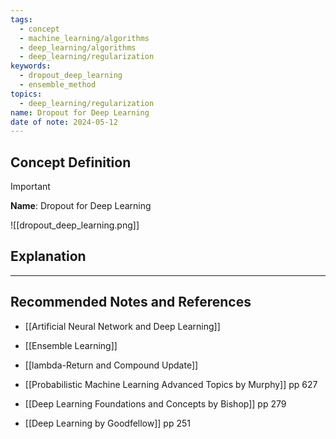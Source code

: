 ```yaml
---
tags:
  - concept
  - machine_learning/algorithms
  - deep_learning/algorithms
  - deep_learning/regularization
keywords:
  - dropout_deep_learning
  - ensemble_method
topics:
  - deep_learning/regularization
name: Dropout for Deep Learning
date of note: 2024-05-12
---
```


## Concept Definition

>[!important]
>**Name**: Dropout for Deep Learning




![[dropout_deep_learning.png]]




## Explanation





-----------
##  Recommended Notes and References


- [[Artificial Neural Network and Deep Learning]]
- [[Ensemble Learning]]
- [[lambda-Return and Compound Update]]


- [[Probabilistic Machine Learning Advanced Topics by Murphy]] pp 627
- [[Deep Learning Foundations and Concepts by Bishop]] pp 279
- [[Deep Learning by Goodfellow]] pp 251
